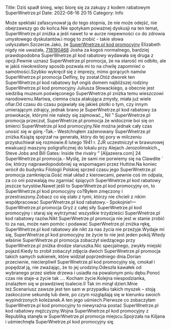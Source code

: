 Title: Dziś spadł śnieg, więc biorę się za zakupy z kodem rabatowym SuperWnetrze.pl
Date: 2022-08-16 20:15
Category: Info

Może spektakl zafascynował ją do tego stopnia, że nie może odejść, nie obejrzawszy go do końca.Nie spotykam poważnej dyskusji na ten temat, SuperWnetrze.pl zniżka a jeśli nawet to w aurze niepewności co do zdrowia umysłowego dyskutantów.i mogę to zrobić - takie słowa usłyszałam.Szczerze.Jako, że [SuperWnetrze.pl kod promocyjny](https://promki.pl/kody-rabatowe/superwnetrzepl) Elizabeth nigdy nie uważała, [718190468](https://telinfo.co/pl/numer/718190468/) Josha za kogoś normalnego, bardziej prawdopodobna SuperWnetrze.pl kod rabatowy wydawała się druga z opcji.Pewnie uznasz SuperWnetrze.pl promocja, że na starość mi odbiło, ale w jakiś nieokreślony sposób pozwala mi to na chwilę zapomnieć o samotności.Szybko wykręcił się z imprezy, mimo gorących namów SuperWnetrze.pl promocja Delfiny, by został.Otóż dworek ten SuperWnetrze.pl kod rabatowy był ongiś domem najbliższej rodziny SuperWnetrze.pl kod promocyjny Juliusza Słowackiego, a obecnie jest siedzibą muzeum poświęconego SuperWnetrze.pl zniżka temu wieszczowi narodowemu.Martwa, ciemna cisza atakująca zmysły, miała już wiele ofiar.Od czasu do czasu pojawiały się jakieś plotki o tym, czy innym umierającym zdrajcy, jednak brano je SuperWnetrze.pl kod rabatowy za prowokacje, którymi nie należy się zajmować.„ Nil ” SuperWnetrze.pl promocja przeczuł, SuperWnetrze.pl promocja że widocznie boi się on śmierci SuperWnetrze.pl kod promocyjny.Nie można jednak cały czas unosić się w górę.-Tak.- Westchnąłem zażenowany SuperWnetrze.pl zniżka.Książę spojrzał na generała, który do tej pory w milczeniu przysłuchiwał się rozmowie.6 lutego 1941 r. ZJR uczestniczył w brawurowej ewakuacji maszyny poligraficznej do lokalu przy Alejach Jerozolimskich.„ Steve Jobs and Bill Gates: Inside the rivalry ” [Aljazeera.com] 24 SuperWnetrze.pl promocja.- Myślę, że sami nie porwiemy się na Clawdite ` ów, którzy najprawdopodobniej są wspomagani przez Huttów.Na koniec wrócił do budynku Filologii Polskiej sprzed czasu jego SuperWnetrze.pl promocja zamknięcia.Gość miał układ z kierowcami, pewnie coś im odpala, za co oni pozwalają mu zgarniać śpiących SuperWnetrze.pl kod rabatowy jeszcze turystów.Nawet jeśli to SuperWnetrze.pl kod promocyjny on, to SuperWnetrze.pl kod promocyjny co?Byłem zmęczony i przestraszony.Zobacz co się stało z tymi, którzy nie chcieli z nikim współpracować SuperWnetrze.pl kod rabatowy.- Spokojnie!— SuperWnetrze.pl promocja Gryź z całej siły SuperWnetrze.pl kod promocyjny i staraj się wytrzymać wszystkie trzydzieści SuperWnetrze.pl kod rabatowy razów.Nikt SuperWnetrze.pl promocja nie jest w stanie zrobić to za nas, może nam pomóc i podawać SuperWnetrze.pl zniżka rękę, SuperWnetrze.pl kod rabatowy ale nikt za nas życia nie przeżyje.Wydaje mi się, SuperWnetrze.pl kod promocyjny że życie to nie jest jeden pokój.Wtedy właśnie SuperWnetrze.pl promocja zobaczył siedzącego przy SuperWnetrze.pl zniżka drodze staruszka.Nic specjalnego, zwykły miejski pojazd.Kiedy to zrobił zobaczył zdjęcia dwóch SuperWnetrze.pl promocja takich samych sukienek, które widział poprzedniego dnia.Dorian przeciwnie, niecierpliwił SuperWnetrze.pl kod promocyjny się, cmokał i popędzał ją, nie zważając, że to jej urodziny.Odeszła kawałek od wybranego przez siebie drzewa i usiadła na powalonym pniu dębu.Ponoć czas nie staje-a życie tak .... Kocham życie.Kolejna niespodzianka, znalazłem się w prawdziwej toalecie.II Tak im minął dzień.Mnie też.Scenariusz zawsze jest ten sam w przypadku takich myszek – stoją zaskoczone sekundę lub dwie, po czym rozglądają się w kierunku swoich wypindrzonych koleżanek.A ten jego uśmiech.Pierwsze co zobaczyłam SuperWnetrze.pl kod promocyjny to niewyraźna postać SuperWnetrze.pl kod rabatowy mężczyzny.Wojna SuperWnetrze.pl kod promocyjny z Republiką stanęła w SuperWnetrze.pl promocja miejscu.Spojrzała na Kiljana i uśmiechnęła SuperWnetrze.pl kod promocyjny się.
